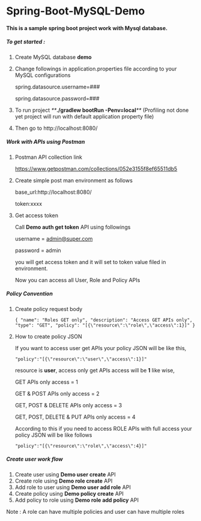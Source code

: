 # Spring-Boot-MySQL-Demo

#### This is a sample spring boot project work with Mysql database.

##### To get started :


1) Create MySQL database **demo**

2) Change followings in application.properties file according to your MySQL configurations

    spring.datasource.username=###
    
    spring.datasource.password=###
  
3) To run project _**_**./gradlew bootRun -Penv=local**_**_ (Profiling not 
done yet project will run with default 
application property file)

4) Then go to http://localhost:8080/



##### Work with APIs using Postman

1) Postman API collection link

    https://www.getpostman.com/collections/052e3155f8ef65511db5
    
2) Create simple post man environment as follows

    base_url:http://localhost:8080/
    
    token:xxxx
    
3) Get access token

    Call **Demo auth get token** API using followings
    
    username = admin@super.com
    
    password = admin
    
    you will get access token and it will set to
    token value filed in environment.
    
    Now you can access all User, Role and Policy APIs 
    



##### Policy Convention 

1)  Create policy request body

    `{
        "name": "Roles GET only",
        "description": "Access GET APIs only",
        "type": "GET",
        "policy": "[{\"resource\":\"role\",\"access\":1}]"
    }`

2) How to create policy JSON

    If you want to access user get APIs your policy JSON will be like this,
    
    `"policy":"[{\"resource\":\"user\",\"access\":1}]"`
    
    resource is **user**, access only get APIs access will be **1** like wise,
    
    GET APIs only access = 1
    
    GET & POST APIs only access = 2
    
    GET, POST & DELETE APIs only access = 3  
    
    GET, POST, DELETE & PUT APIs only access = 4
    
    According to this if you need to access ROLE APIs with full 
    access your policy JSON will be like follows
    
    `"policy":"[{\"resource\":\"role\",\"access\":4}]"`
    

##### Create user work flow

1) Create user using **Demo user create** API
2) Create role using **Demo role create** API
3) Add role to user using **Demo user add role** API
4) Create policy using **Demo policy create** API
5) Add policy to role using **Demo role add policy** API

Note : A role can have multiple policies and user can have multiple roles

